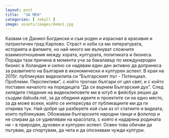 ```yaml
---
layout: post
title:  "ЗА МЕН"
categories: [ Jekyll ]
image: assets/images/demo1.jpg
---
```

Казвам се Даниел Богдански и съм роден и израснал в красивия и патриотичен град Карлово. Страст и хоби са ми литературата, историята и филмите, но най-много ме вълнуват сложните взаимоотношения между хората, културата, политиката и бизнеса. Поради тази причина в момента уча за бакалавър по международен бизнес в Холандия и силно се надявам един ден активно да допринеса за развитието на България в икономически и културен аспект. В края на 2015г. публикувах видеоклипа си “Българският път - Потенциал. Проблеми. Перспективи”, с който трогнах българи от цял свят, и с който поставих началото на поредицата “Да си върнем Българския дух”. След хилядите гледания на видеоклиповете ми в ютуб и фейсбук реших да създам dabuda.net, за да обединя идеите и проектите си на едно място, за да може всеки, който се интересува от публикациите ми да ги открива тук. Най-добре ще разберете кой съм аз от статиите и видеата, които публикувам. Обожавам българските народни танци и фолклор и не спирам да се удивлявам на красотата, с която е надарена родината ни – в природен, духовен и културен аспект. Освен това обичам да пътувам, да спортувам, да чета и да опознавам чужди култури.
